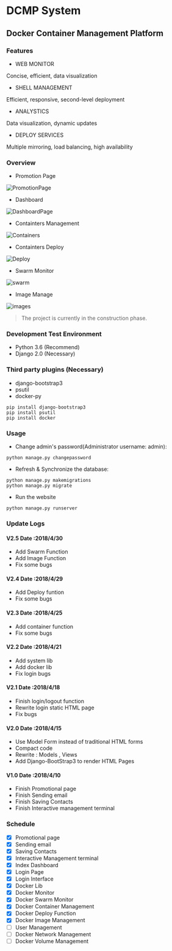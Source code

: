 # DCMP System
## Docker Container Management Platform 
### Features ###
- WEB MONITOR


Concise, efficient, data visualization

- SHELL MANAGEMENT


Efficient, responsive, second-level deployment

- ANALYSTICS


Data visualization, dynamic updates

- DEPLOY SERVICES


Multiple mirroring, load balancing, high availability

### Overview
- Promotion Page

![PromotionPage](https://github.com/Mr-Linus/DCMP/blob/master/Promotionpage.png)

- Dashboard

![DashboardPage](https://github.com/Mr-Linus/DCMP/blob/master/dashboard.png)

- Containters Management

![Containers](https://github.com/Mr-Linus/DCMP/blob/master/containers.png)

- Containters Deploy

![Deploy](https://github.com/Mr-Linus/DCMP/blob/master/deploy.png)

- Swarm Monitor

![swarm](https://github.com/Mr-Linus/DCMP/blob/master/swarm.png)

- Image Manage

![images](https://github.com/Mr-Linus/DCMP/blob/master/images.png)
> The project is currently in the construction phase.


### Development Test Environment
- Python 3.6 (Recommend)
- Django 2.0 (Necessary)

### Third party plugins (Necessary)
- django-bootstrap3
- psutil
- docker-py

```shell
pip install django-bootstrap3
pip install psutil
pip install docker
```

### Usage
- Change admin's password(Administrator username: admin): 
```shell
python manage.py changepassword
```

- Refresh & Synchronize the database:
```shell 
python manage.py makemigrations
python manage.py migrate
```

- Run the website
```shell
python manage.py runserver
```

### Update Logs

#### V2.5 Date :2018/4/30
- Add Swarm Function
- Add Image Function
- Fix some bugs
#### V2.4 Date :2018/4/29
- Add Deploy funtion
- Fix some bugs
#### V2.3 Date :2018/4/25
- Add container function 
- Fix some bugs
#### V2.2 Date :2018/4/21
- Add system lib
- Add docker lib
- Fix login bugs
#### V2.1 Date :2018/4/18
- Finish login/logout function
- Rewrite login static HTML page
- Fix bugs
#### V2.0 Date :2018/4/15
- Use Model Form instead of traditional HTML forms
- Compact code
- Rewrite : Models , Views  
- Add Django-BootStrap3 to render HTML Pages

#### V1.0 Date :2018/4/10
- Finish Promotional page
- Finish Sending email
- Finish Saving Contacts
- Finish Interactive management terminal

### Schedule
- [x]  Promotional page
- [x]  Sending email
- [x]  Saving Contacts
- [x]  Interactive Management terminal
- [x]  Index Dashboard
- [x]  Login Page
- [x]  Login Interface
- [x]  Docker Lib
- [x]  Docker Monitor
- [x]  Docker Swarm  Monitor
- [x]  Docker Container Management 
- [x]  Docker Deploy Function
- [x]  Docker Image Management 
- [ ]  User Management
- [ ]  Docker Network Management
- [ ]  Docker Volume Management